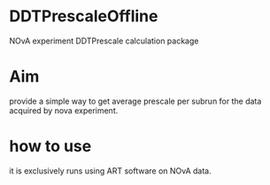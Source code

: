 # DDTPrescaleOffline
NOvA experiment DDTPrescale calculation package
# Aim 
provide a simple way to get average prescale per subrun for the data acquired by nova experiment.
# how to use 
it is exclusively runs using ART software on NOvA data.
